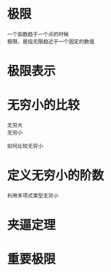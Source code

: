
# 极限

    一个函数趋于一个点的时候
    极限，是指无限趋近于一个固定的数值

# 极限表示
    
    
# 无穷小的比较

    无穷大
    无穷小

    如何比较无穷小
   
#  定义无穷小的阶数

    利用多项式类型无穷小    

# 夹逼定理



# 重要极限

